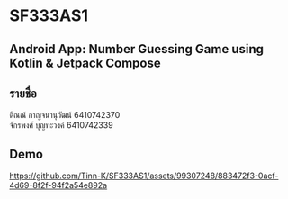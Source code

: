 # SF333AS1
Android App: Number Guessing Game using Kotlin & Jetpack Compose
---
รายชื่อ
---
ติณณ์ กาญจนานุวัฒน์ 6410742370  
จักรพงศ์ บุญทะวงค์ 6410742339

Demo
---

https://github.com/Tinn-K/SF333AS1/assets/99307248/883472f3-0acf-4d69-8f2f-94f2a54e892a

